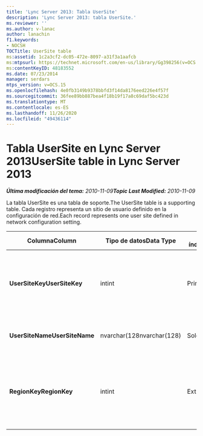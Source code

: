 ```yaml
---
title: 'Lync Server 2013: Tabla UserSite'
description: 'Lync Server 2013: tabla UserSite.'
ms.reviewer: ''
ms.author: v-lanac
author: lanachin
f1.keywords:
- NOCSH
TOCTitle: UserSite table
ms:assetid: 1c2a3cf2-dc05-472e-8097-a31f3a1aafcb
ms:mtpsurl: https://technet.microsoft.com/en-us/library/Gg398256(v=OCS.15)
ms:contentKeyID: 48183552
ms.date: 07/23/2014
manager: serdars
mtps_version: v=OCS.15
ms.openlocfilehash: 4e0fb3149b9378bbfd3f14da8176eed226e4f57f
ms.sourcegitcommit: 36fee89bb887bea4f18b19f17a8c69daf5bc423d
ms.translationtype: MT
ms.contentlocale: es-ES
ms.lasthandoff: 11/26/2020
ms.locfileid: "49436114"
---
```

# <a name="usersite-table-in-lync-server-2013"></a><span data-ttu-id="81ad2-103">Tabla UserSite en Lync Server 2013</span><span class="sxs-lookup"><span data-stu-id="81ad2-103">UserSite table in Lync Server 2013</span></span>

<div data-xmlns="http://www.w3.org/1999/xhtml">

<div class="topic" data-xmlns="http://www.w3.org/1999/xhtml" data-msxsl="urn:schemas-microsoft-com:xslt" data-cs="https://msdn.microsoft.com/">

<div data-asp="https://msdn2.microsoft.com/asp">



</div>

<div id="mainSection">

<div id="mainBody"><span data-ttu-id="81ad2-104">

<span> </span></span><span class="sxs-lookup"><span data-stu-id="81ad2-104">

<span> </span></span></span>

<span data-ttu-id="81ad2-105">_**Última modificación del tema:** 2010-11-09_</span><span class="sxs-lookup"><span data-stu-id="81ad2-105">_**Topic Last Modified:** 2010-11-09_</span></span>

<span data-ttu-id="81ad2-106">La tabla UserSite es una tabla de soporte.</span><span class="sxs-lookup"><span data-stu-id="81ad2-106">The UserSite table is a supporting table.</span></span> <span data-ttu-id="81ad2-107">Cada registro representa un sitio de usuario definido en la configuración de red.</span><span class="sxs-lookup"><span data-stu-id="81ad2-107">Each record represents one user site defined in network configuration setting.</span></span>


<table>
<colgroup>
<col style="width: 25%" />
<col style="width: 25%" />
<col style="width: 25%" />
<col style="width: 25%" />
</colgroup>
<thead>
<tr class="header">
<th><span data-ttu-id="81ad2-108"><strong>Columna</strong></span><span class="sxs-lookup"><span data-stu-id="81ad2-108"><strong>Column</strong></span></span></th>
<th><span data-ttu-id="81ad2-109"><strong>Tipo de datos</strong></span><span class="sxs-lookup"><span data-stu-id="81ad2-109"><strong>Data Type</strong></span></span></th>
<th><span data-ttu-id="81ad2-110"><strong>Clave o índice</strong></span><span class="sxs-lookup"><span data-stu-id="81ad2-110"><strong>Key/Index</strong></span></span></th>
<th><span data-ttu-id="81ad2-111"><strong>Detalles</strong></span><span class="sxs-lookup"><span data-stu-id="81ad2-111"><strong>Details</strong></span></span></th>
</tr>
</thead>
<tbody>
<tr class="odd">
<td><p><span data-ttu-id="81ad2-112"><strong>UserSiteKey</strong></span><span class="sxs-lookup"><span data-stu-id="81ad2-112"><strong>UserSiteKey</strong></span></span></p></td>
<td><p><span data-ttu-id="81ad2-113">int</span><span class="sxs-lookup"><span data-stu-id="81ad2-113">int</span></span></p></td>
<td><p><span data-ttu-id="81ad2-114">Primary</span><span class="sxs-lookup"><span data-stu-id="81ad2-114">Primary</span></span></p></td>
<td><p><span data-ttu-id="81ad2-115">Número único que identifica el sitio del usuario.</span><span class="sxs-lookup"><span data-stu-id="81ad2-115">Unique number identifying the user site.</span></span></p></td>
</tr>
<tr class="even">
<td><p><span data-ttu-id="81ad2-116"><strong>UserSiteName</strong></span><span class="sxs-lookup"><span data-stu-id="81ad2-116"><strong>UserSiteName</strong></span></span></p></td>
<td><p><span data-ttu-id="81ad2-117">nvarchar(128</span><span class="sxs-lookup"><span data-stu-id="81ad2-117">nvarchar(128)</span></span></p></td>
<td><p><span data-ttu-id="81ad2-118">Solo</span><span class="sxs-lookup"><span data-stu-id="81ad2-118">Unique</span></span></p></td>
<td><p><span data-ttu-id="81ad2-119">Nombre del sitio del usuario.</span><span class="sxs-lookup"><span data-stu-id="81ad2-119">User site’s name.</span></span></p></td>
</tr>
<tr class="odd">
<td><p><span data-ttu-id="81ad2-120"><strong>RegionKey</strong></span><span class="sxs-lookup"><span data-stu-id="81ad2-120"><strong>RegionKey</strong></span></span></p></td>
<td><p><span data-ttu-id="81ad2-121">int</span><span class="sxs-lookup"><span data-stu-id="81ad2-121">int</span></span></p></td>
<td><p><span data-ttu-id="81ad2-122">Extranjero</span><span class="sxs-lookup"><span data-stu-id="81ad2-122">Foreign</span></span></p></td>
<td><p><span data-ttu-id="81ad2-123">Tabla de la tabla a la que se hace referencia <a href="lync-server-2013-region-table.md">en Lync Server 2013</a>.</span><span class="sxs-lookup"><span data-stu-id="81ad2-123">Referenced from <a href="lync-server-2013-region-table.md">Region table in Lync Server 2013</a>.</span></span></p></td>
</tr>
</tbody>
</table><span data-ttu-id="81ad2-124">


</div>

<span> </span>

</div>

</div>

</span><span class="sxs-lookup"><span data-stu-id="81ad2-124">


</div>

<span> </span>

</div>

</div>

</span></span></div>

